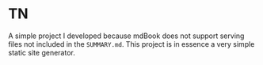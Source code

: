 # TN
A simple project I developed because mdBook does not support serving files
not included in the `SUMMARY.md`. This project is in essence a very simple
static site generator.
